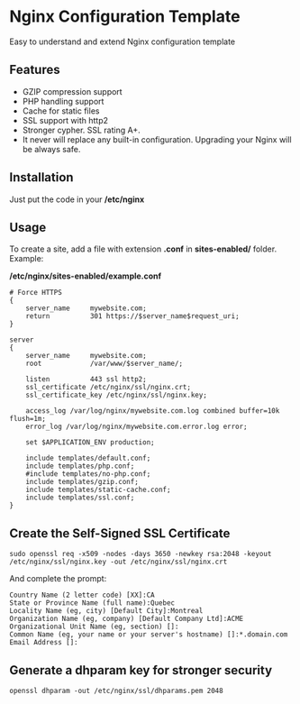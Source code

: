 # Nginx Configuration Template

Easy to understand and extend Nginx configuration template

## Features
 * GZIP compression support
 * PHP handling support
 * Cache for static files
 * SSL support with http2
 * Stronger cypher. SSL rating A+.
 * It never will replace any built-in configuration. Upgrading your Nginx will be always safe.

## Installation
Just put the code in your **/etc/nginx**

## Usage
To create a site, add a file with extension **.conf** in **sites-enabled/** folder. Example:

**/etc/nginx/sites-enabled/example.conf**

```nginx
# Force HTTPS
{
    server_name     mywebsite.com;
    return          301 https://$server_name$request_uri;
}

server
{
    server_name     mywebsite.com;
    root            /var/www/$server_name/;

    listen          443 ssl http2;
    ssl_certificate /etc/nginx/ssl/nginx.crt;
    ssl_certificate_key /etc/nginx/ssl/nginx.key;

    access_log /var/log/nginx/mywebsite.com.log combined buffer=10k flush=1m;
    error_log /var/log/nginx/mywebsite.com.error.log error;

    set $APPLICATION_ENV production;

    include templates/default.conf;
    include templates/php.conf;
    #include templates/no-php.conf;
    include templates/gzip.conf;
    include templates/static-cache.conf;
    include templates/ssl.conf;
}

```

## Create the Self-Signed SSL Certificate
```
sudo openssl req -x509 -nodes -days 3650 -newkey rsa:2048 -keyout /etc/nginx/ssl/nginx.key -out /etc/nginx/ssl/nginx.crt
```

And complete the prompt:
```
Country Name (2 letter code) [XX]:CA
State or Province Name (full name):Quebec
Locality Name (eg, city) [Default City]:Montreal
Organization Name (eg, company) [Default Company Ltd]:ACME
Organizational Unit Name (eg, section) []:
Common Name (eg, your name or your server's hostname) []:*.domain.com
Email Address []:
```

## Generate a dhparam key for stronger security
```
openssl dhparam -out /etc/nginx/ssl/dhparams.pem 2048
```
